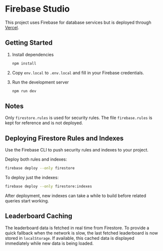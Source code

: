 # Firebase Studio

This project uses Firebase for database services but is deployed through [Vercel](https://vercel.com/).

## Getting Started

1. Install dependencies

   ```bash
   npm install
   ```

2. Copy `env.local` to `.env.local` and fill in your Firebase credentials.

3. Run the development server

   ```bash
   npm run dev
   ```

## Notes

Only `firestore.rules` is used for security rules. The file `firebase.rules` is kept for reference and is not deployed.

## Deploying Firestore Rules and Indexes

Use the Firebase CLI to push security rules and indexes to your project.

Deploy both rules and indexes:

```bash
firebase deploy --only firestore
```

To deploy just the indexes:

```bash
firebase deploy --only firestore:indexes
```

After deployment, new indexes can take a while to build before related queries start working.

## Leaderboard Caching

The leaderboard data is fetched in real time from Firestore. To provide a quick
fallback when the network is slow, the last fetched leaderboard is now stored in
`localStorage`. If available, this cached data is displayed immediately while
new data is being loaded.
